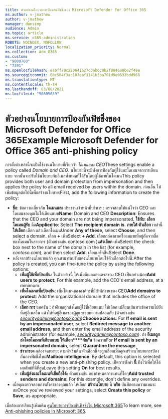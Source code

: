 ```yaml
---
title: ตัวอย่างนโยบายการป้องกันฟิชชิ่งของ Microsoft Defender for Office 365
ms.author: v-jmathew
author: v-jmathew
manager: dansimp
audience: Admin
ms.topic: article
ms.service: o365-administration
ROBOTS: NOINDEX, NOFOLLOW
localization_priority: Normal
ms.collection: Adm_O365
ms.custom:
- "9000760"
- "7391"
ms.openlocfilehash: eabff70c22b641627d3ab6c0b2f8846a0be2f49e
ms.sourcegitcommit: 60c504f3ac187eaf1141b3ba701d9e0633bdd968
ms.translationtype: MT
ms.contentlocale: th-TH
ms.lasthandoff: 03/08/2021
ms.locfileid: "50695639"
---
```

# <a name="example-microsoft-defender-for-office-365-anti-phishing-policy"></a><span data-ttu-id="cfb68-102">ตัวอย่างนโยบายการป้องกันฟิชชิ่งของ Microsoft Defender for Office 365</span><span class="sxs-lookup"><span data-stu-id="cfb68-102">Example Microsoft Defender for Office 365 anti-phishing policy</span></span>

<span data-ttu-id="cfb68-103">การตั้งค่าเหล่านี้จะเปิดใช้งานนโยบายที่เรียกว่า *โดเมนและ CEO*</span><span class="sxs-lookup"><span data-stu-id="cfb68-103">These settings enable a policy called *Domain and CEO*.</span></span> <span data-ttu-id="cfb68-104">นโยบายนี้จะมีทั้งการป้องกันผู้ใช้และโดเมนจากการเลียนแบบ จากนั้นจะปรับใช้นโยบายกับอีเมลทั้งหมดที่ได้รับโดยผู้ใช้ภายในโดเมน</span><span class="sxs-lookup"><span data-stu-id="cfb68-104">This policy provides both user and domain protection from impersonation and then applies the policy to all email received by users within the domain.</span></span> <span data-ttu-id="cfb68-105">ก่อนอื่น ให้เพิ่มข้อมูลต่อไปนี้เพื่อสร้างนโยบาย:</span><span class="sxs-lookup"><span data-stu-id="cfb68-105">First, add the following information to create the policy:</span></span>

- <span data-ttu-id="cfb68-106">**ชื่อ**: ข้อความเกี่ยวกับ **โดเมนและ** ประธานเจ้าหน้าที่บริหาร : ตรวจสอบให้แน่ใจว่า CEO และโดเมนของคุณไม่ได้เลียนแบบ</span><span class="sxs-lookup"><span data-stu-id="cfb68-106">**Name**: Domain and CEO **Description**: Ensures that the CEO and your domain are not being impersonated.</span></span>
  <span data-ttu-id="cfb68-107">**ใช้กับ**: **เลือกโดเมนผู้รับ** คือ</span><span class="sxs-lookup"><span data-stu-id="cfb68-107">**Applied to**: Select **The recipient domain is**.</span></span> <span data-ttu-id="cfb68-108">**ภายใต้ ตัวเลือก** เหล่านี้ **ให้เลือก** เลือก แล้วเลือกโดเมน</span><span class="sxs-lookup"><span data-stu-id="cfb68-108">Under **Any of these**, select **Choose**, and then select a domain.</span></span> <span data-ttu-id="cfb68-109">เลือก **+** เพิ่ม</span><span class="sxs-lookup"><span data-stu-id="cfb68-109">Select **+ Add**.</span></span> <span data-ttu-id="cfb68-110">เลือกกล่องกาเครื่องหมายที่อยู่ถัดจากชื่อของโดเมนในรายการ (ตัวอย่างเช่น contoso.com )**แล้วเลือก** เพิ่ม</span><span class="sxs-lookup"><span data-stu-id="cfb68-110">Select the check box next to the name of the domain in the list (for example, *contoso.com*), and then select **Add**.</span></span> <span data-ttu-id="cfb68-111">เลือกเสร็จสิ้น</span><span class="sxs-lookup"><span data-stu-id="cfb68-111">Select **Done**.</span></span>
- <span data-ttu-id="cfb68-112">หลังจากสร้างนโยบายแล้ว คุณสามารถปรับแต่งนโยบายโดยใช้ตัวเลือกต่อไปนี้:</span><span class="sxs-lookup"><span data-stu-id="cfb68-112">After the policy is created, you can fine-tune the policy by using the following options:</span></span>
  - <span data-ttu-id="cfb68-113">**เพิ่มผู้ใช้เพื่อป้องกัน:** ในตัวอย่างนี้ ให้เพิ่มอีเมลแอดเดรสของ CEO เป็นอย่างน้อย</span><span class="sxs-lookup"><span data-stu-id="cfb68-113">**Add users to protect:** For this example, add the CEO's email address, at a minimum.</span></span>
  - <span data-ttu-id="cfb68-114">**เพิ่มโดเมนเพื่อป้องกัน**: เพิ่มโดเมนขององค์กรที่มีสํานักงานของ CEO</span><span class="sxs-lookup"><span data-stu-id="cfb68-114">**Add domains to protect**: Add the organizational domain that includes the office of the CEO.</span></span>
  - <span data-ttu-id="cfb68-115">**เลือก การ** แอคชัน **:** ถ้าอีเมลถูกส่งโดยผู้ใช้ที่เลียนแบบ ให้เลือก เปลี่ยนเส้นทางข้อความไปยังที่อยู่อีเมลอื่น แล้วใส่ที่อยู่อีเมลของผู้ดูแลระบบความปลอดภัย (ตัวอย่างเช่น *securityadmin@contoso.com)*</span><span class="sxs-lookup"><span data-stu-id="cfb68-115">**Choose actions**: For **If email is sent by an impersonated user**, select **Redirect message to another email address**, and then enter the email address of the security administrator (for example, *securityadmin@contoso.com*).</span></span> <span data-ttu-id="cfb68-116">ถ้า **อีเมลถูกส่งโดยโดเมนที่เลียนแบบ ให้เลือก\*\*\*\*กักกัน** ข้อความ</span><span class="sxs-lookup"><span data-stu-id="cfb68-116">For **If email is sent by an impersonated domain**, select **Quarantine the message**.</span></span>
  - <span data-ttu-id="cfb68-117">**ข่าวกรอง** กล่องจดหมาย: ตามค่าเริ่มต้น ตัวเลือกนี้จะถูกเลือกเมื่อคุณสร้างนโยบายการป้องกันการฟิชชิ่งใหม่</span><span class="sxs-lookup"><span data-stu-id="cfb68-117">**Mailbox intelligence**: By default, this option is selected when you create a new anti-phishing policy.</span></span> <span data-ttu-id="cfb68-118">เปิดการตั้งค่า **นี้** ทิ้งไว้เพื่อให้ได้ผลลัพธ์ที่ดีที่สุด</span><span class="sxs-lookup"><span data-stu-id="cfb68-118">Leave this setting **On** for best results.</span></span>
  - <span data-ttu-id="cfb68-119">**เพิ่มผู้ส่งและโดเมนที่เชื่อถือได้:** ตัวอย่างเช่น อย่ากําหนดการแทนที่ใดๆ</span><span class="sxs-lookup"><span data-stu-id="cfb68-119">**Add trusted senders and domains:** For this example, don't define any overrides.</span></span>
- <span data-ttu-id="cfb68-120">เมื่อคุณตรวจสอบการตั้งค่าของคุณแล้ว ให้เลือก **สร้างนโยบาย** นี้ **หรือ** บันทึกตามความเหมาะสม</span><span class="sxs-lookup"><span data-stu-id="cfb68-120">Once you've reviewed your settings, select **Create this policy** or **Save**, as appropriate.</span></span>

<span data-ttu-id="cfb68-121">เมื่อต้องการเรียนรู้เพิ่มเติม ดู[นโยบายการป้องกันฟิชชิ่งใน Microsoft 365](https://go.microsoft.com/fwlink/?linkid=2092235)</span><span class="sxs-lookup"><span data-stu-id="cfb68-121">To learn more, see [Anti-phishing policies in Microsoft 365](https://go.microsoft.com/fwlink/?linkid=2092235).</span></span>

